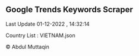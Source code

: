 

## Google Trends Keywords Scraper 
 
Last Update 01-12-2022 , 14:32:14

Country List :
VIETNAM.json



© Abdul Muttaqin 
